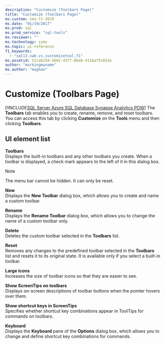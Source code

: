 ```yaml
---
description: "Customize (Toolbars Page)"
title: "Customize (Toolbars Page)"
ms.custom: seo-lt-2019
ms.date: "01/19/2017"
ms.prod: sql
ms.prod_service: "sql-tools"
ms.reviewer: ""
ms.technology: ssms
ms.topic: ui-reference
f1_keywords:
  - "sql13.swb.vs.customizetool.f1"
ms.assetid: 51ce6254-5682-43ff-8beb-4116a75c652e
author: "markingmyname"
ms.author: "maghan"
---
```

# Customize (Toolbars Page)
[!INCLUDE[SQL Server Azure SQL Database Synapse Analytics PDW](../../includes/applies-to-version/sql-asdb-asdbmi-asa-pdw.md)]
The **Toolbars** tab enables you to create, rename, remove, and reset toolbars. You can access this tab by clicking **Customize** on the **Tools** menu and then clicking **Toolbars**.  
  
## UI element list  
**Toolbars**  
Displays the built-in toolbars and any other toolbars you create. When a toolbar is displayed, a check mark appears to the left of it in this dialog box.  
  
> [!NOTE]  
> The menu bar cannot be hidden. It can only be reset.  
  
**New**  
Displays the **New Toolbar** dialog box, which allows you to create and name a custom toolbar.  
  
**Rename**  
Displays the **Rename Toolbar** dialog box, which allows you to change the name of a custom toolbar only.  
  
**Delete**  
Deletes the custom toolbar selected in the **Toolbars** list.  
  
**Reset**  
Removes any changes to the predefined toolbar selected in the **Toolbars** list and resets it to its original state. It is available only if you select a built-in toolbar.  
  
**Large icons**  
Increases the size of toolbar icons so that they are easier to see.  
  
**Show ScreenTips on toolbars**  
Displays on-screen descriptions of toolbar buttons when the pointer hovers over them.  
  
**Show shortcut keys in ScreenTips**  
Specifies whether shortcut key combinations appear in ToolTips for commands on toolbars.  
  
**Keyboard**  
Displays the **Keyboard** pane of the **Options** dialog box, which allows you to change and define shortcut key combinations for commands.  
